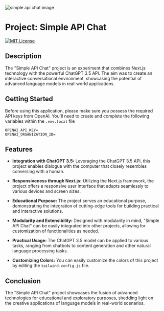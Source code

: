 ![simple api chat image](https://i.imgur.com/qD4cscA.png)

# Project: Simple API Chat

[![MIT License](https://img.shields.io/badge/License-MIT-green.svg)](https://choosealicense.com/licenses/mit/)

## Description

The "Simple API Chat" project is an experiment that combines Next.js technology with the powerful ChatGPT 3.5 API. The aim was to create an interactive conversational environment, showcasing the potential of advanced language models in real-world applications.

## Getting Started

Before using this application, please make sure you possess the required API keys from OpenAI. You'll need to create and complete the following variables within the `.env.local` file

```plaintext
OPENAI_API_KEY=
OPENAI_ORGANIZATION_ID=
```

## Features

-   **Integration with ChatGPT 3.5:** Leveraging the ChatGPT 3.5 API, this project enables dialogue with the computer that closely resembles conversing with a human.

-   **Responsiveness through Next.js:** Utilizing the Next.js framework, the project offers a responsive user interface that adapts seamlessly to various devices and screen sizes.

-   **Educational Purpose:** The project serves an educational purpose, demonstrating the integration of cutting-edge tools for building practical and interactive solutions.

-   **Modularity and Extensibility:** Designed with modularity in mind, "Simple API Chat" can be easily integrated into other projects, allowing for customization of functionalities as needed.

-   **Practical Usage:** The ChatGPT 3.5 model can be applied to various tasks, ranging from chatbots to content generation and other natural language processing tasks.

-   **Customizing Colors:** You can easily customize the colors of this project by editing the `tailwind.config.js` file.

## Conclusion

The "Simple API Chat" project showcases the fusion of advanced technologies for educational and exploratory purposes, shedding light on the creative applications of language models in real-world scenarios.
